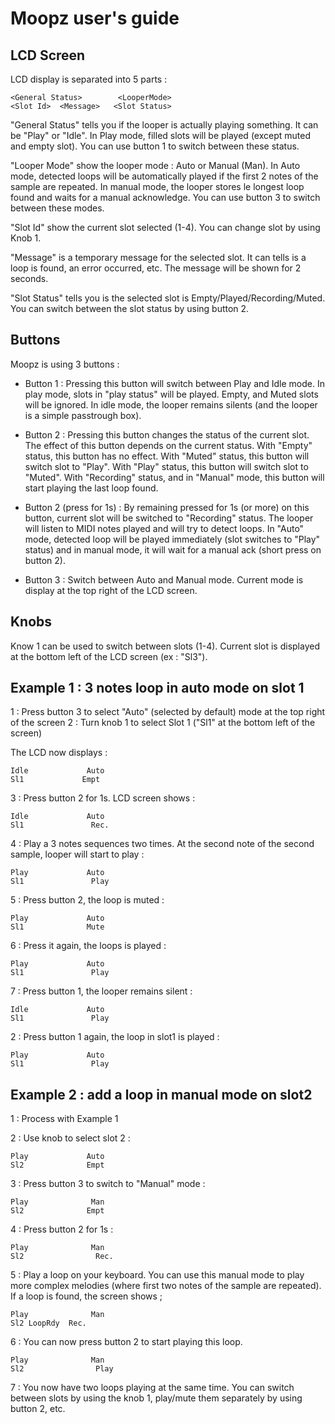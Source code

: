 # Moopz user's guide #

## LCD Screen ##
LCD display is separated into 5 parts :
```
<General Status>        <LooperMode>
<Slot Id>  <Message>   <Slot Status>
```

"General Status" tells you if the looper is actually playing something. It can be "Play" or "Idle".
In Play mode, filled slots will be played (except muted and empty slot).
You can use button 1 to switch between these status.

"Looper Mode" show the looper mode : Auto or Manual (Man). In Auto mode, detected loops will be automatically played if the first 2 notes of the sample are repeated.
In manual mode, the looper stores le longest loop found and waits for a manual acknowledge.
You can use button 3 to switch between these modes.

"Slot Id" show the current slot selected (1-4). You can change slot by using Knob 1.

"Message" is a temporary message for the selected slot. It can tells is a loop is found, an error occurred, etc.
The message will be shown for 2 seconds.

"Slot Status" tells you is the selected slot is Empty/Played/Recording/Muted.
You can switch between the slot status by using button 2.

## Buttons ##
Moopz is using 3 buttons :

- Button 1 : Pressing this button will switch between Play and Idle mode. In play mode, slots in "play status" will be played. Empty, and Muted slots will be ignored.
In idle mode, the looper remains silents (and the looper is a simple passtrough box).

- Button 2 : Pressing this button changes the status of the current slot. The effect of this button depends on the current status.
With "Empty" status, this button has no effect.
With "Muted" status, this button will switch slot to "Play".
With "Play" status, this button will switch slot to "Muted".
With "Recording" status, and in "Manual" mode, this button will start playing the last loop found.

- Button 2 (press for 1s) : By remaining pressed for 1s (or more) on this button, current slot will be switched to "Recording" status. The looper will listen to MIDI notes played and will try to detect loops.
In "Auto" mode, detected loop will be played immediately (slot switches to "Play" status) and in manual mode, it will wait for a manual ack (short press on button 2).

- Button 3 : Switch between Auto and Manual mode. Current mode is display at the top right of the LCD screen.

## Knobs ##
Know 1 can be used to switch between slots (1-4). Current slot is displayed at the bottom left of the LCD screen (ex :  "Sl3").

## Example 1 : 3 notes loop in auto mode on slot 1 ##
1 : Press button 3 to select "Auto" (selected by default) mode at the top right of the screen
2 : Turn knob 1 to select Slot 1 ("Sl1" at the bottom left of the screen)

The LCD now displays :
```
Idle             Auto
Sl1             Empt
```
3 : Press button 2 for 1s. LCD screen shows :
```
Idle             Auto
Sl1               Rec.
```
4 : Play a 3 notes sequences two times. At the second note of the second sample, looper will start to play :
```
Play             Auto
Sl1               Play
```
5 : Press button 2, the loop is muted :
```
Play             Auto
Sl1              Mute
```
6 : Press it again, the loops is played :
```
Play             Auto
Sl1               Play
```
7 : Press button 1, the looper remains silent :
```
Idle             Auto
Sl1               Play
```
2 : Press button 1 again, the loop in slot1 is played :
```
Play             Auto
Sl1               Play
```

## Example 2 : add a loop in manual mode on slot2 ##
1 : Process with Example 1

2 : Use knob to select slot 2 :
```
Play             Auto
Sl2              Empt
```

3 : Press button 3 to switch to "Manual" mode :
```
Play              Man
Sl2              Empt
```

4 : Press button 2 for 1s :
```
Play              Man
Sl2                Rec.
```

5 : Play a loop on your keyboard. You can use this manual mode to play more complex melodies (where first two notes of the sample are repeated). If a loop is found, the screen shows ;
```
Play              Man
Sl2 LoopRdy  Rec.
```

6 : You can now press button 2 to start playing this loop.
```
Play              Man
Sl2                Play
```

7 : You now have two loops playing at the same time. You can switch between slots by using the knob 1, play/mute them separately by using button 2, etc.